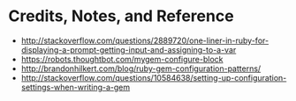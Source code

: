 # Credits, Notes, and Reference
 + http://stackoverflow.com/questions/2889720/one-liner-in-ruby-for-displaying-a-prompt-getting-input-and-assigning-to-a-var
 + https://robots.thoughtbot.com/mygem-configure-block
 + http://brandonhilkert.com/blog/ruby-gem-configuration-patterns/
 + http://stackoverflow.com/questions/10584638/setting-up-configuration-settings-when-writing-a-gem
